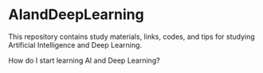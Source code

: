 # AIandDeepLearning
This repository contains study materials, links, codes, and tips for studying Artificial Intelligence and Deep Learning.

How do I start learning AI and Deep Learning?
